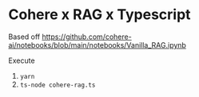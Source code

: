 # Cohere x RAG x Typescript

Based off https://github.com/cohere-ai/notebooks/blob/main/notebooks/Vanilla_RAG.ipynb

Execute
1. `yarn`
2. `ts-node cohere-rag.ts`
